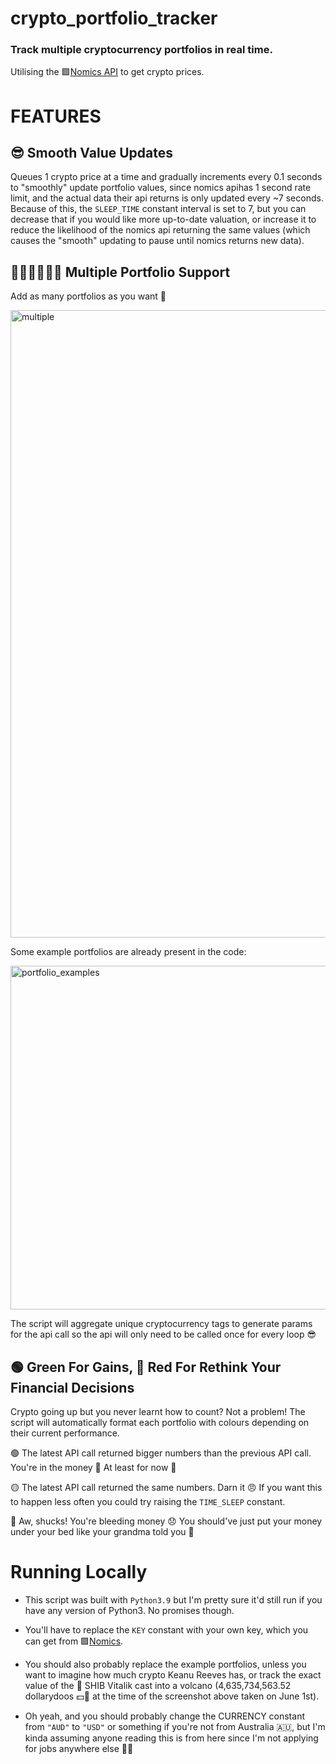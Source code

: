 # crypto_portfolio_tracker


### Track multiple cryptocurrency portfolios in real time.

Utilising the 🟪[Nomics API](https://nomics.com/docs/#tag/Currencies) to get crypto prices.

# FEATURES

## 😎 Smooth Value Updates

Queues 1 crypto price at a time and gradually increments every 0.1 seconds to "smoothly" update portfolio values, since nomics apihas 1 second rate limit, and the actual data their api returns is only updated every ~7 seconds. Because of this, the `SLEEP_TIME` constant interval is set to 7, but you can decrease that if you would like more up-to-date valuation, or increase it to reduce the likelihood of the nomics api returning the same values (which causes the "smooth" updating to pause until nomics returns new data).

## 🧑‍🤝‍🧑🧑‍🤝‍🧑 Multiple Portfolio Support

Add as many portfolios as you want 🤙

<img width="1004" alt="multiple" src="https://user-images.githubusercontent.com/67545734/120465594-7d2b9c00-c3e1-11eb-96f9-4fbab2bd30db.png">

Some example portfolios are already present in the code: 

<img width="550" alt="portfolio_examples" src="https://user-images.githubusercontent.com/67545734/120466153-1490ef00-c3e2-11eb-9688-e6d8b3fccdca.png">

The script will aggregate unique cryptocurrency tags to generate params for the api call so the api will only need to be called once for every loop 😎

## 🟢 Green For Gains, 🔴 Red For Rethink Your Financial Decisions

Crypto going up but you never learnt how to count? 
Not a problem! The script will automatically format each portfolio with colours depending on their current performance.

🟢 The latest API call returned bigger numbers than the previous API call. You're in the money 🤑 At least for now 🤡

🟡 The latest API call returned the same numbers. Darn it 😠 If you want this to happen less often you could try raising the `TIME_SLEEP` constant.

🔴 Aw, shucks! You're bleeding money 😞 You should've just put your money under your bed like your grandma told you 👵

# Running Locally

- This script was built with `Python3.9` but I'm pretty sure it'd still run if you have any version of Python3. No promises though.

- You'll have to replace the `KEY` constant with your own key, which you can get from 🟪[Nomics](https://p.nomics.com/cryptocurrency-bitcoin-api).

- You should also probably replace the example portfolios, unless you want to imagine how much crypto Keanu Reeves has, or track the exact value of the 🐶 SHIB Vitalik cast into a volcano (4,635,734,563.52 dollarydoos 💵🦘 at the time of the screenshot above taken on June 1st).

- Oh yeah, and you should probably change the CURRENCY constant from `"AUD"` to `"USD"` or something if you're not from Australia 🇦🇺, but I'm kinda assuming anyone reading this is from here since I'm not applying for jobs anywhere else 🤷‍♀️
